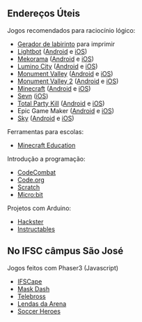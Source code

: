 ## Endereços Úteis

Jogos recomendados para raciocínio lógico:

- [Gerador de labirinto](https://boidacarapreta.github.io/catalogo-de-jogos/) para imprimir
- [Lightbot](http://lightbot.com) ([Android](https://play.google.com/store/apps/details?id=com.lightbot.lightbot) e [iOS](https://itunes.apple.com/us/app/lightbot-programming-puzzles/id657638474?mt=8))
- [Mekorama](http://www.mekorama.com) ([Android](https://play.google.com/store/apps/details?id=com.martinmagni.mekorama) e [iOS](https://itunes.apple.com/br/app/mekorama/id1079464948?mt=8))
- [Lumino City](http://www.luminocitygame.com) ([Android](https://play.google.com/store/apps/details?id=air.com.noodlecake.luminocity&hl=pt_BR) e [iOS](https://itunes.apple.com/br/app/lumino-city/id958604518?mt=8))
- [Monument Valley](https://www.ustwo.com/work/monument-valley-mobile-games) ([Android](https://play.google.com/store/apps/details?id=com.ustwo.monumentvalley&hl=pt_BR) e [iOS](https://itunes.apple.com/br/app/monument-valley/id728293409?mt=8))
- [Monument Valley 2](https://www.ustwo.com/work/monument-valley-mobile-games) ([Android](https://play.google.com/store/apps/details?id=com.ustwo.monumentvalley2&hl=pt_BR) e [iOS](https://itunes.apple.com/br/app/monument-valley-2/id1187265767?mt=8))
- [Minecraft](https://www.minecraft.net/pt-br/) ([Android](https://play.google.com/store/apps/details?id=com.mojang.minecraftpe) e [iOS](https://itunes.apple.com/br/app/minecraft/id479516143?mt=8))
- [Sevn](https://spielstein.com/apps/sevn) ([iOS](https://itunes.apple.com/us/app/sevn/id1179097907?mt=8))
- [Total Party Kill](https://adventureislands.itch.io/total-party-kill) ([Android](https://play.google.com/store/apps/details?id=com.adventureislands.totalpartykill) e [iOS](https://apps.apple.com/br/app/total-party-kill/id1462538547))
- Epic Game Maker ([Android](https://play.google.com/store/apps/details?id=com.electricpunch.epicgamemaker&hl=pt_BR) e [iOS](https://apps.apple.com/us/app/epic-game-maker-sandbox-craft/id1403717791))
- [Sky](http://thatgamecompany.com/sky/) ([Android](https://play.google.com/store/apps/details?id=com.tgc.sky.android) e [iOS](https://apps.apple.com/app/id1462117269))

Ferramentas para escolas:

- [Minecraft Education](https://education.minecraft.net)

Introdução a programação:

- [CodeCombat](https://br.codecombat.com)
- [Code.org](https://code.org)
- [Scratch](https://scratch.mit.edu)
- [Micro:bit](https://makecode.microbit.org)

Projetos com Arduino:

- [Hackster](https://www.hackster.io/arduino)
- [Instructables](https://www.instructables.com/circuits/arduino/projects/)

## No IFSC câmpus São José

Jogos feitos com Phaser3 (Javascript)

- [IFSCape](https://github.com/ifscape/ifscape)
- [Mask Dash](https://github.com/Joltaire/mask-dash/tree/mask-dash)
- [Telebross](https://github.com/telebross/Game)
- [Lendas da Arena](https://github.com/Balkirprpl/Lendas-da-Arena)
- [Soccer Heroes](https://github.com/Matheuschn/Soccer-Heroes)
